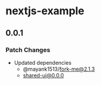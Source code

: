 # nextjs-example

## 0.0.1

### Patch Changes

- Updated dependencies
  - @mayank1513/fork-me@2.1.3
  - shared-ui@0.0.0
